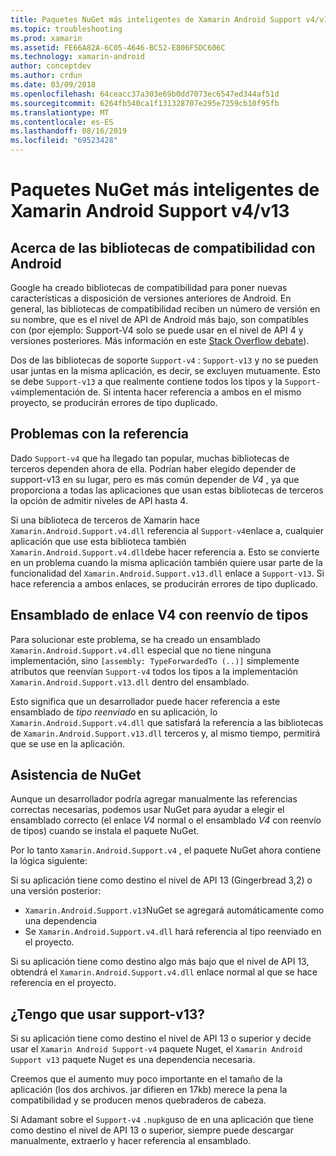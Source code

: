 ```yaml
---
title: Paquetes NuGet más inteligentes de Xamarin Android Support v4/v13
ms.topic: troubleshooting
ms.prod: xamarin
ms.assetid: FE66A82A-6C05-4646-BC52-E806F5DC606C
ms.technology: xamarin-android
author: conceptdev
ms.author: crdun
ms.date: 03/09/2018
ms.openlocfilehash: 64ceacc37a303e69b0dd7073ec6547ed344af51d
ms.sourcegitcommit: 6264fb540ca1f131328707e295e7259cb10f95fb
ms.translationtype: MT
ms.contentlocale: es-ES
ms.lasthandoff: 08/16/2019
ms.locfileid: "69523428"
---
```

# <a name="smarter-xamarin-android-support-v4--v13-nuget-packages"></a>Paquetes NuGet más inteligentes de Xamarin Android Support v4/v13

## <a name="about-the-android-support-libraries"></a>Acerca de las bibliotecas de compatibilidad con Android

Google ha creado bibliotecas de compatibilidad para poner nuevas características a disposición de versiones anteriores de Android. En general, las bibliotecas de compatibilidad reciben un número de versión en su nombre, que es el nivel de API de Android más bajo, son compatibles con (por ejemplo: Support-V4 solo se puede usar en el nivel de API 4 y versiones posteriores. Más información en este [Stack Overflow debate](https://stackoverflow.com/questions/9926403/android-support-package-compatibility-library-use-v4-or-v13)). 

Dos de las bibliotecas de soporte `Support-v4` : `Support-v13` y no se pueden usar juntas en la misma aplicación, es decir, se excluyen mutuamente. Esto se debe `Support-v13` a que realmente contiene todos los tipos y la `Support-v4`implementación de. Si intenta hacer referencia a ambos en el mismo proyecto, se producirán errores de tipo duplicado.

## <a name="problems-with-referencing"></a>Problemas con la referencia

Dado `Support-v4` que ha llegado tan popular, muchas bibliotecas de terceros dependen ahora de ella. Podrían haber elegido depender de support-v13 en su lugar, pero es más común depender de _V4_ , ya que proporciona a todas las aplicaciones que usan estas bibliotecas de terceros la opción de admitir niveles de API hasta 4.

Si una biblioteca de terceros de Xamarin hace `Xamarin.Android.Support.v4.dll` referencia al `Support-v4`enlace a, cualquier aplicación que use esta biblioteca también `Xamarin.Android.Support.v4.dll`debe hacer referencia a. Esto se convierte en un problema cuando la misma aplicación también quiere usar parte de la funcionalidad del `Xamarin.Android.Support.v13.dll` enlace a `Support-v13`. Si hace referencia a ambos enlaces, se producirán errores de tipo duplicado.

## <a name="type-forwarded-v4-binding-assembly"></a>Ensamblado de enlace V4 con reenvío de tipos

Para solucionar este problema, se ha creado un ensamblado `Xamarin.Android.Support.v4.dll` especial que no tiene ninguna implementación, sino `[assembly: TypeForwardedTo (..)]` simplemente atributos que reenvían `Support-v4` todos los tipos a la implementación `Xamarin.Android.Support.v13.dll` dentro del ensamblado.

Esto significa que un desarrollador puede hacer referencia a este ensamblado de _tipo reenviado_ en su aplicación, lo `Xamarin.Android.Support.v4.dll` que satisfará la referencia a las bibliotecas de `Xamarin.Android.Support.v13.dll` terceros y, al mismo tiempo, permitirá que se use en la aplicación.

## <a name="nuget-assistance"></a>Asistencia de NuGet

Aunque un desarrollador podría agregar manualmente las referencias correctas necesarias, podemos usar NuGet para ayudar a elegir el ensamblado correcto (el enlace _V4_ normal o el ensamblado _V4_ con reenvío de tipos) cuando se instala el paquete NuGet.

Por lo tanto `Xamarin.Android.Support.v4` , el paquete NuGet ahora contiene la lógica siguiente:

Si su aplicación tiene como destino el nivel de API 13 (Gingerbread 3,2) o una versión posterior:

* `Xamarin.Android.Support.v13`NuGet se agregará automáticamente como una dependencia
* Se `Xamarin.Android.Support.v4.dll` hará referencia al tipo reenviado en el proyecto.

Si su aplicación tiene como destino algo más bajo que el nivel de API 13, obtendrá el `Xamarin.Android.Support.v4.dll` enlace normal al que se hace referencia en el proyecto.

## <a name="do-i-have-to-use-support-v13"></a>¿Tengo que usar support-v13?

Si su aplicación tiene como destino el nivel de API 13 o superior y decide usar el `Xamarin Android Support-v4` paquete Nuget, el `Xamarin Android Support v13` paquete Nuget es una dependencia necesaria.

Creemos que el aumento muy poco importante en el tamaño de la aplicación (los dos archivos. jar difieren en 17kb) merece la pena la compatibilidad y se producen menos quebraderos de cabeza.

Si Adamant sobre el `Support-v4` `.nupkg`uso de en una aplicación que tiene como destino el nivel de API 13 o superior, siempre puede descargar manualmente, extraerlo y hacer referencia al ensamblado.
